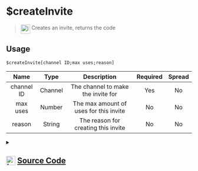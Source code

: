 # $createInvite
> <img align="top" src="https://upload.wikimedia.org/wikipedia/commons/thumb/e/e4/Infobox_info_icon.svg/160px-Infobox_info_icon.svg.png?20150409153300" alt="image" width="25" height="auto"> Creates an invite, returns the code
## Usage
```
$createInvite[channel ID;max uses;reason]
```
| Name | Type | Description | Required | Spread
| :---: | :---: | :---: | :---: | :---: |
channel ID | Channel | The channel to make the invite for | Yes | No
max uses | Number | The max amount of uses for this invite | No | No
reason | String | The reason for creating this invite | No | No
<details>
<summary>
    
## <img align="top" src="https://cdn4.iconfinder.com/data/icons/iconsimple-logotypes/512/github-512.png" alt="image" width="25" height="auto">  [Source Code](https://github.com/tryforge/ForgeScript-V2/blob/main/src/native/createInvite.ts)
    
</summary>
    
```ts
import { BaseChannel, TextChannel } from "discord.js"
import { ArgType, NativeFunction, Return } from "../structures"
import noop from "../functions/noop"

export default new NativeFunction({
    name: "$createInvite",
    version: "1.0.0",
    brackets: true,
    description: "Creates an invite, returns the code",
    unwrap: true,
    args: [
        {
            name: "channel ID",
            description: "The channel to make the invite for",
            rest: false,
            required: true,
            type: ArgType.Channel,
            check: (i: BaseChannel) => !i.isDMBased(),
        },
        {
            name: "max uses",
            description: "The max amount of uses for this invite",
            rest: false,
            type: ArgType.Number,
        },
        {
            name: "reason",
            description: "The reason for creating this invite",
            rest: false,
            type: ArgType.String
        }
    ],
    async execute(ctx, [ch, maxUses, reason]) {
        const channel = (ch ?? ctx.channel) as TextChannel
        const invite = await channel
            .createInvite({
                reason: reason || undefined,
                maxUses: maxUses || undefined,
            })
            .catch(noop)

        return this.success(invite ? invite.code : undefined)
    },
})

```
    
</details>